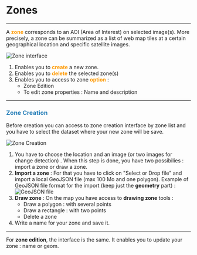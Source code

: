 # Zones

-----------------

A **<span style="color:#ff9900">zone</span>** corresponds to an AOI (Area of Interest) on selected image(s). More precisely, a zone can be summarized as a list of web map tiles at a certain geographical location and specific satellite images.

![Zone interface](/images/web_ui/zone_interface.png)

1. Enables you to **<span style="color:#ff9900">create</span>** a new zone.
2. Enables you to **<span style="color:#ff9900">delete</span>** the selected zone(s)
3. Enables you to access to zone **<span style="color:#ff9900">option</span>** :
    * Zone Edition
    * To edit zone properties : Name and description

-----------------

### <span style="color:#2980b9">Zone Creation</span>

Before creation you can access to zone creation interface by zone list and you have to select the dataset where your new zone will be save.

![Zone Creation](/images/web_ui/zone_drawing.png)

1. You have to choose the location and an image (or two images for change detection) . When this step is done, you have two possibilies : import a zone or draw a zone.
2. **Import a zone** : For that you have to click on "Select or Drop file" and import a local GeoJSON file (max 100 Mo and one polygon). Example of GeoJSON file format for the import (keep just the **geometry** part) : ![GeoJSON file](/images/web_ui/jobs_new_GeoJSONfile.png)
3. **Draw zone** : On the map you have access to **drawing zone** tools :
    * Draw a polygon : with several points
    * Draw a rectangle : with two points
    * Delete a zone
4. Write a name for your zone and save it.

-----------------

For **zone edition**, the interface is the same. It enables you to update your zone : name or geom.